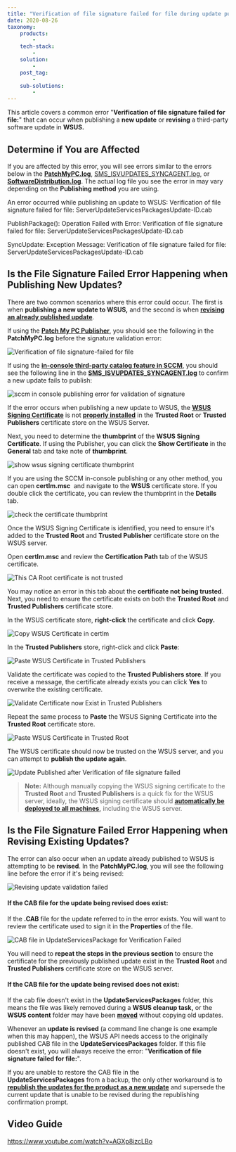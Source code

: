 ```yaml
---
title: "Verification of file signature failed for file during update publishing"
date: 2020-08-26
taxonomy:
    products:
        - 
    tech-stack:
        - 
    solution:
        - 
    post_tag:
        - 
    sub-solutions:
        - 
---
```


This article covers a common error "**Verification of file signature failed for file:**" that can occur when publishing a **new update** or **revising** a third-party software update in **WSUS.**

## Determine if You are Affected

If you are affected by this error, you will see errors similar to the errors below in the **[PatchMyPC.log](/collecting-log-files-for-patch-my-pc-support#publishing-service-logs)**, [SMS\_ISVUPDATES\_SYNCAGENT.log](/collecting-log-files-for-patch-my-pc-support#publishing-in-console-logs), or **[SoftwareDistribution.log](/collecting-log-files-for-patch-my-pc-support#publishing-service-logs)**. The actual log file you see the error in may vary depending on the **Publishing method** you are using.

An error occurred while publishing an update to WSUS: Verification of file signature failed for file: ServerUpdateServicesPackagesUpdate-ID.cab

PublishPackage(): Operation Failed with Error: Verification of file signature failed for file: ServerUpdateServicesPackagesUpdate-ID.cab

SyncUpdate: Exception Message: Verification of file signature failed for file: ServerUpdateServicesPackagesUpdate-ID.cab

## Is the File Signature Failed Error Happening when Publishing New Updates?

There are two common scenarios where this error could occur. The first is when **publishing a new update to WSUS,** and the second is when **[revising an already published update](#topic3)**.

If using the **[Patch My PC Publisher](/publishing-service-setup-documentation)**, you should see the following in the **PatchMyPC.log** before the signature validation error:

![Verification of file signature-failed for file](/_images/Verification-of-file-signature-failed-for-file.png "Verification of file signature-failed for file")

If using the **[in-console third-party catalog feature in SCCM](https://docs.microsoft.com/en-us/mem/configmgr/sum/deploy-use/third-party-software-updates#publish-and-deploy-third-party-software-updates)**, you should see the following line in the **[SMS\_ISVUPDATES\_SYNCAGENT.log](/collecting-log-files-for-patch-my-pc-support#publishing-in-console-logs)** to confirm a new update fails to publish:

![sccm in console publishing error for validation of signature](/_images/sccm-in-console-publishing-error-for-validation-of-signature.png "sccm in console publishing error for validation of signature")

If the error occurs when publishing a new update to WSUS, the **[WSUS Signing Certificate](/wsus-signing-certificate-options-for-third-party-updates-in-configuration-manager)** is not **[properly installed](/how-to-deploy-the-wsus-signing-certificate-for-third-party-software-updates)** in the **Trusted Root** or **Trusted Publishers** certificate store on the WSUS Server.

Next, you need to determine the **thumbprint** of the **WSUS Signing Certificate**. If using the Publisher, you can click the **Show Certificate** in the **General** tab and take note of **thumbprint**.

![show wsus signing certificate thumbprint](/_images/show-wsus-signing-certificate-thumbprint.png "show wsus signing certificate thumbprint")

If you are using the SCCM in-console publishing or any other method, you can open **certlm.msc**  and navigate to the **WSUS** certificate store. If you double click the certificate, you can review the thumbprint in the **Details** tab.

![check the certificate thumbprint](/_images/check-the-certificate-thumbprint.png "check the certificate thumbprint")

Once the WSUS Signing Certificate is identified, you need to ensure it's added to the **Trusted Root** and **Trusted Publisher** certificate store on the WSUS server.

Open **certlm.msc** and review the **Certification Path** tab of the WSUS certificate.

![This CA Root certificate is not trusted](/_images/This-CA-Root-certificate-is-not-trusted.png "This CA Root certificate is not trusted")

You may notice an error in this tab about the **certificate not being trusted**. Next, you need to ensure the certificate exists on both the **Trusted Root** and **Trusted Publishers** certificate store.

In the WSUS certificate store, **right-click** the certificate and click **Copy.**

![Copy WSUS Certificate in certlm](/_images/Copy-WSUS-Certificate-in-certlm.png "Copy WSUS Certificate in certlm")

In the **Trusted Publishers** store, right-click and click **Paste**:

![Paste WSUS Certificate in Trusted Publishers](/_images/Paste-WSUS-Certificate-in-Trusted-Publishers.png "Paste WSUS Certificate in Trusted Publishers")

Validate the certificate was copied to the **Trusted Publishers store**. If you receive a message, the certificate already exists you can click **Yes** to overwrite the existing certificate.

![Validate Certificate now Exist in Trusted Publishers](/_images/Validate-Certificate-now-Exist-in-Trusted-Publishers.png "Validate Certificate now Exist in Trusted Publishers")

Repeat the same process to **Paste** the WSUS Signing Certificate into the **Trusted Root** certificate store.

![Paste WSUS Certificate in Trusted Root](/_images/Paste-WSUS-Certificate-in-Trusted-Root.png "Paste WSUS Certificate in Trusted Root")

The WSUS certificate should now be trusted on the WSUS server, and you can attempt to **publish the update again**.

![Update Published after Verification of file signature failed](/_images/Update-Published-after-Verification-of-file-signature-failed.png "Update Published after Verification of file signature failed")

> **Note:** Although manually copying the WSUS signing certificate to the **Trusted Root** and **Trusted Publishers** is a quick fix for the WSUS server, ideally, the WSUS signing certificate should **[automatically be deployed to all machines](/how-to-deploy-the-wsus-signing-certificate-for-third-party-software-updates),** including the WSUS server. 

## Is the File Signature Failed Error Happening when Revising Existing Updates?

The error can also occur when an update already published to WSUS is attempting to be **revised**. In the **PatchMyPC.log**, you will see the following line before the error if it's being revised:

![Revising update validation failed](/_images/Revising-update-validation-failed.png "Revising update validation failed")

#### If the CAB file for the update being revised **does exist**:

If the **.CAB** file for the update referred to in the error exists. You will want to review the certificate used to sign it in the **Properties** of the file.

![CAB file in UpdateServicesPackage for Verification Failed](/_images/CAB-file-in-UpdateServicesPackage-for-Verification-Failed.png "CAB file in UpdateServicesPackage for Verification Failed")

You will need to **repeat the steps in the previous section** to ensure the certificate for the previously published update exist in the **Trusted Root** and **Trusted Publishers** certificate store on the WSUS server.

#### If the CAB file for the update being revised **does not exist**:

If the cab file doesn't exist in the **UpdateServicesPackages** folder, this means the file was likely removed during a **WSUS cleanup task,** or the **WSUS content** folder may have been **[moved](/how-to-move-the-wsus-content-folder-to-a-new-location)** without copying old updates.

Whenever an **update is revised** (a command line change is one example when this may happen), the WSUS API needs access to the originally published CAB file in the **UpdateServicesPackages** folder. If this file doesn't exist, you will always receive the error: "**Verification of file signature failed for file:**".

If you are unable to restore the CAB file in the **UpdateServicesPackages** from a backup, the only other workaround is to **[republish the updates for the product as a new update](/frequently-asked-questions#republishing-updates)** and supersede the current update that is unable to be revised during the republishing confirmation prompt.

## Video Guide

https://www.youtube.com/watch?v=AGXp8izcLBo